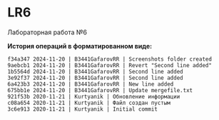 # LR6
Лабораторная работа №6

**История операций в форматированном виде:**

    f34a347 2024-11-20 | B3441GafarovRR | Screenshots folder created
    9aebcb1 2024-11-20 | B3441GafarovRR | Revert "Second line added"
    1b5564d 2024-11-20 | B3441GafarovRR | Second line added
    3e92f37 2024-11-20 | B3441GafarovRR | Second line added
    6a423b3 2024-11-20 | B3441GafarovRR | New line added
    675bb1e 2024-11-20 | B3441GafarovRR | Update mergefile.txt
    921f53b 2020-11-21 | Kurtyanik | Обновление информации
    c08a654 2020-11-21 | Kurtyanik | Файл создан пустым
    3c6e913 2020-11-21 | Kurtyanik | Initial commit
    
